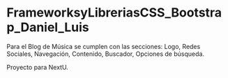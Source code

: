 # FrameworksyLibreriasCSS_Bootstrap_Daniel_Luis

Para el Blog de Música se cumplen con las secciones: Logo, Redes Sociales, Navegación, Contenido, Buscador, Opciones de búsqueda.

Proyecto para NextU.

